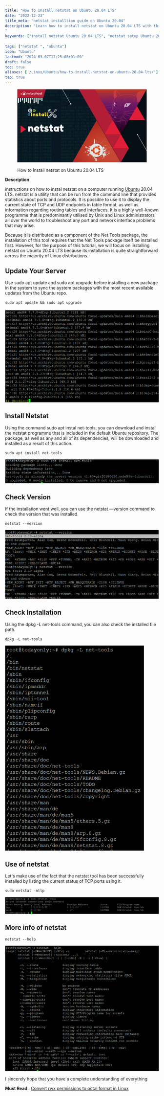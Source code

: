 ```yaml
---
title: "How to Install netstat on Ubuntu 20.04 LTS"
date: "2022-12-23"
title_meta: "netstat installtion guide on Ubuntu 20.04"
description: "Learn how to install netstat on Ubuntu 20.04 LTS with this comprehensive guide. Follow these step-by-step instructions to set up netstat, a command-line tool for monitoring network connections and network statistics, on your Ubuntu 20.04 LTS system.
"
keywords: ["install netstat Ubuntu 20.04 LTS", "netstat setup Ubuntu 20.04 LTS", "Ubuntu 20.04 LTS netstat installation guide", "network utility tool Ubuntu", "Ubuntu netstat tutorial", "netstat installation steps Ubuntu 20.04 LTS", "network monitoring Ubuntu", "netstat Ubuntu 20.04 LTS instructions"]

tags: ["netstat ", "ubuntu"]
icon: "Ubuntu"
lastmod: "2024-03-07T17:25:05+01:00"
draft: false
toc: true
aliases: ['/Linux/Ubuntu/how-to-install-netstat-on-ubuntu-20-04-lts/']
tab: true
---
```


<figure>

![featured image](images/How-to-Install-netstat-on-Ubuntu-20.04-LTS-1-1024x576.png)

<figcaption>

How to Install netstat on Ubuntu 20.04 LTS

</figcaption>

</figure>

**Description**

instructions on how to instal netstat on a computer running [Ubuntu](https://en.wikipedia.org/wiki/Ubuntu) 20.04 LTS. netstat is a utility that can be run from the command line that provides statistics about ports and protocols. It is possible to use it to display the current state of TCP and UDP endpoints in table format, as well as information regarding routing tables and interfaces. It is a highly well-known programme that is predominantly utilised by Unix and Linux administrators all over the world to troubleshoot any port and network interface problems that may arise.

Because it is distributed as a component of the Net Tools package, the installation of this tool requires that the Net Tools package itself be installed first. However, for the purpose of this tutorial, we will focus on installing netstat on Ubuntu 20.04 LTS because its installation is quite straightforward across the majority of Linux distributions.

## Update Your Server

Use sudo apt update and sudo apt upgrade before installing a new package in the system to sync the system packages with the most recent available updates from the Ubuntu repo.

```
sudo apt update && sudo apt upgrade
```
![ubuntu update and upgrade command](images/image-635.png)

## Install Netstat

Using the command sudo apt instal net-tools, you can download and instal the netstat programme that is included in the default Ubuntu repository. The package, as well as any and all of its dependencies, will be downloaded and installed as a result of this action.

```
sudo apt install net-tools
```
![netstat tool](images/image-636.png)

## Check Version

If the installation went well, you can use the netstat —version command to check the version that was installed.

```
netstat --version
```
![netstat -- version](images/image-637.png)

## Check Installation

Using the dpkg -L net-tools command, you can also check the installed file path.

```
dpkg -L net-tools
```
![dpkg](images/image-638.png)

## Use of netstat

Let's make use of the fact that the netstat tool has been successfully installed by listing the current status of TCP ports using it.

```
sudo netstat -ntlp
```
![TCP ports](images/image-639-1024x110.png)

## More info of netstat

```
netstat --help
```
![How to Install netstat on Ubuntu 20.04 LTS](images/image-640.png)

I sincerely hope that you have a complete understanding of everything

**Must Read** : [Convert rwx permissions to octal format in Linux](https://utho.com/docs/tutorial/convert-rwx-permissions-to-octal-format-in-linux/)
